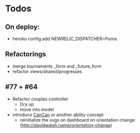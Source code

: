 Todos
====================

On deploy:
---------------------
  - heroku config:add NEWRELIC_DISPATCHER=Puma

Refactorings
---------------------
  - merge tournaments _form and _future_form
  - refactor views/shared/progresses

#77 + #64
-------------------

  - Refactor couples controller
    - Dry up
    - move into model
  - introduce [CanCan](https://github.com/ryanb/cancan) or another ability concept
	- reinitialize the svgs on dashboard on orientation change (http://davidwalsh.name/orientation-change)